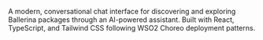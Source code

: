 A modern, conversational chat interface for discovering and exploring Ballerina packages through an AI-powered assistant. Built with React, TypeScript, and Tailwind CSS following WSO2 Choreo deployment patterns.